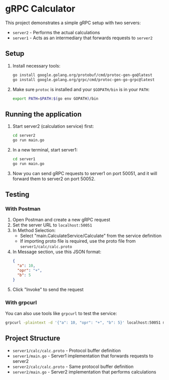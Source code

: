 # gRPC Calculator

This project demonstrates a simple gRPC setup with two servers:
- `server2` - Performs the actual calculations
- `server1` - Acts as an intermediary that forwards requests to `server2`

## Setup

1. Install necessary tools:
   ```bash
   go install google.golang.org/protobuf/cmd/protoc-gen-go@latest
   go install google.golang.org/grpc/cmd/protoc-gen-go-grpc@latest
   ```

2. Make sure `protoc` is installed and your `$GOPATH/bin` is in your `PATH`:
   ```bash
   export PATH=$PATH:$(go env GOPATH)/bin
   ```

## Running the application

1. Start server2 (calculation service) first:
   ```bash
   cd server2
   go run main.go
   ```

2. In a new terminal, start server1:
   ```bash
   cd server1
   go run main.go
   ```

3. Now you can send gRPC requests to server1 on port 50051, and it will forward them to server2 on port 50052.

## Testing

### With Postman

1. Open Postman and create a new gRPC request
2. Set the server URL to `localhost:50051`
3. In Method Selection:
   - Select "main.CalculateService/Calculate" from the service definition
   - If importing proto file is required, use the proto file from `server1/calc/calc.proto`
4. In Message section, use this JSON format:
   ```json
   {
     "a": 10,
     "opr": "+",
     "b": 5
   }
   ```
5. Click "Invoke" to send the request

### With grpcurl

You can also use tools like `grpcurl` to test the service:
```bash
grpcurl -plaintext -d '{"a": 10, "opr": "+", "b": 5}' localhost:50051 main.CalculateService/Calculate
```

## Project Structure

- `server1/calc/calc.proto` - Protocol buffer definition
- `server1/main.go` - Server1 implementation that forwards requests to server2
- `server2/calc/calc.proto` - Same protocol buffer definition
- `server2/main.go` - Server2 implementation that performs calculations 